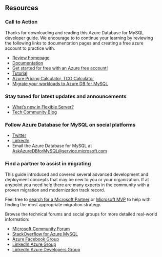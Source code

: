 ## Resources

### Call to Action

Thanks for downloading and reading this Azure Database for MySQL developer guide.  We encourage to to continue your learning by reviewing the following links to documentation pages and creating a free azure account to practice with.

- [Review homepage](https://aka.ms/mysql)
- [Documentation](http://aka.ms/mysqldocs)
- [Get started for free with an Azure free account!](https://azure.microft.com/free/mysql)
- [Tutorial](https://docs.microsoft.com/azure/mysql/flexible-server/how-to-deploy-on-azure-free-account)
- [Azure Pricing Calculator, TCO Calculator](https://azure.microsoft.com/pricing)
- [Migrate your workloads to Azure DB for MySQL](https://docs.microsoft.com/azure/mysql/migrate)

### Stay tuned for latest updates and announcements

- [What’s new in Flexible Server?](https://docs.microsoft.com/azure/mysql/flexible-server/whats-new)
- [Tech Community Blog](https://aka.ms/azure-db-mysql-blog)

### Follow Azure Database for MySQL on social platforms

- [Twitter](https://twitter.com/AzureDBMySQL)
- [LinkedIn](https://www.linkedin.com/company/azure-database-for-mysql/)
- Email the Azure Database for MySQL at AskAzureDBforMySQL@service.microsoft.com  

### Find a partner to assist in migrating

This guide introduced and covered several advanced development and deployment concepts that may be new to you or your organization.  If at anypoint you need help there are many experts in the community with a proven migration and modernization track record.

Feel free to [search for a Microsoft Partner](https://www.microsoft.com/solution-providers/home) or [Microsoft MVP](https://mvp.microsoft.com/MvpSearch) to help with finding the most appropriate migration strategy.

Browse the technical forums and social groups for more detailed real-world information:

- [Microsoft Community Forum](https://docs.microsoft.com/answers/topics/azure-database-mysql.html)
- [StackOverflow for Azure MySQL](https://stackoverflow.com/questions/tagged/azure-database-mysql)
- [Azure Facebook Group](https://www.facebook.com/groups/MsftAzure)
- [LinkedIn Azure Group](https://www.linkedin.com/groups/2733961/)
- [LinkedIn Azure Developers Group](https://www.linkedin.com/groups/1731317/)
